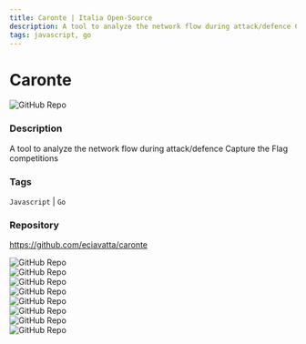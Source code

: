 ```yaml
---
title: Caronte | Italia Open-Source
description: A tool to analyze the network flow during attack/defence Capture the Flag competitions
tags: javascript, go
---
```

        

# Caronte

![GitHub Repo](https://img.shields.io/static/v1?label=category&message=opensource&color=green)

### Description

A tool to analyze the network flow during attack/defence Capture the Flag competitions

### Tags

`Javascript` | `Go`

### Repository

https://github.com/eciavatta/caronte

![GitHub Repo](https://img.shields.io/github/stars/eciavatta/caronte?style=social)<br />![GitHub Repo](https://img.shields.io/github/forks/eciavatta/caronte?style=social)<br />![GitHub Repo](https://img.shields.io/github/v/tag/eciavatta/caronte?style=social)<br />![GitHub Repo](https://img.shields.io/github/contributors/eciavatta/caronte)<br />![GitHub Repo](https://img.shields.io/github/issues-pr/eciavatta/caronte)<br />![GitHub Repo](https://img.shields.io/github/issues/eciavatta/caronte)<br />![GitHub Repo](https://img.shields.io/github/license/eciavatta/caronte)<br />![GitHub Repo](https://img.shields.io/github/last-commit/eciavatta/caronte)<br />